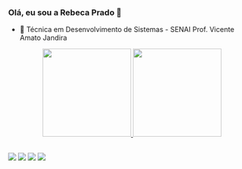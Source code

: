 ### Olá, eu sou a Rebeca Prado 👋
- 🌱 Técnica em Desenvolvimento de Sistemas - SENAI Prof. Vicente Amato Jandira

<div align="center">
  <a href="https://github.com/pradoRebeca">
  <img height="180em" src="https://github-readme-stats.vercel.app/api?username=pradoRebeca&show_icons=true&theme=dark&include_all_commits=true&count_private=true"/>
  <img height="180em" src="https://github-readme-stats.vercel.app/api/top-langs/?username=pradoRebeca&layout=compact&langs_count=7&theme=dark"/>
</div>
<!--  <div style="display: inline_block"><br>
  <img align="center" alt="Js" height="30" width="40" src="https://raw.githubusercontent.com/devicons/devicon/master/icons/javascript/javascript-plain.svg">
  <img align="center" alt="NodeJS" height="30" width="40" src="https://cdn-icons-png.flaticon.com/512/919/919825.png">
  <img align="center" alt="React Native"  height="30" width="35"  style="border-radius:50px;" src="https://cdn-icons-png.flaticon.com/512/1126/1126012.png">
  <img align="center" alt="Postgres"  height="30" width="35"  style="border-radius:50px;" src="https://cdn-icons-png.flaticon.com/512/5968/5968342.png">
  <img align="center" alt="MySQL" height="30" width="35"  src="https://cdn-icons-png.flaticon.com/512/919/919836.png">
  <img align="center" alt="MongoDB" height="30" width="35"  src="https://rodrigoreisf.files.wordpress.com/2019/01/4d57e-1NRCOyVBY6Jiqr4Q9A1zoaQ.png">
  <img align="center" alt="Docker" height="30" width="35"  src="https://cdn-icons-png.flaticon.com/512/919/919853.png">
  <img align="center" alt="TypeScript" height="30" width="35"  src="https://cdn-icons-png.flaticon.com/512/5968/5968381.png">
</div> -->

##
   
<div> 
  <a href="https://www.instagram.com/rebecaaprado/" target="_blank"><img src="https://img.shields.io/badge/-Instagram-%23E4405F?style=for-the-badge&logo=instagram&logoColor=white" target="_blank"></a>
 <a href="" target="_blank"><img src="https://img.shields.io/badge/Discord-7289DA?style=for-the-badge&logo=discord&logoColor=white" target="_blank"></a> 
  <a href = "mailto:rebeca.2003.prado@gmail.com"><img src="https://img.shields.io/badge/-Gmail-%23333?style=for-the-badge&logo=gmail&logoColor=white" target="_blank"></a>
  <a href="https://www.linkedin.com/in/rebeca-prado-a20759212/" target="_blank"><img src="https://img.shields.io/badge/-LinkedIn-%230077B5?style=for-the-badge&logo=linkedin&logoColor=white" target="_blank"></a> 
</div>

